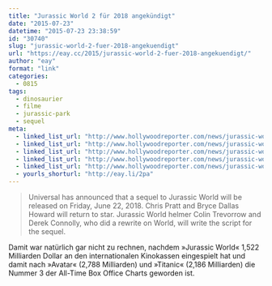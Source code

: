 ```yaml
---
title: "Jurassic World 2 für 2018 angekündigt"
date: "2015-07-23"
datetime: "2015-07-23 23:38:59"
id: "30740"
slug: "jurassic-world-2-fuer-2018-angekuendigt"
url: "https://eay.cc/2015/jurassic-world-2-fuer-2018-angekuendigt/"
author: "eay"
format: "link"
categories:
  - 0815
tags:
  - dinosaurier
  - filme
  - jurassic-park
  - sequel
meta:
  - linked_list_url: "http://www.hollywoodreporter.com/news/jurassic-world-2-set-2018-810727"
  - linked_list_url: "http://www.hollywoodreporter.com/news/jurassic-world-2-set-2018-810727"
  - linked_list_url: "http://www.hollywoodreporter.com/news/jurassic-world-2-set-2018-810727"
  - linked_list_url: "http://www.hollywoodreporter.com/news/jurassic-world-2-set-2018-810727"
  - linked_list_url: "http://www.hollywoodreporter.com/news/jurassic-world-2-set-2018-810727"
  - yourls_shorturl: "http://eay.li/2pa"
---
```


> Universal has announced that a sequel to Jurassic World will be released on Friday, June 22, 2018. Chris Pratt and Bryce Dallas Howard will return to star. Jurassic World helmer Colin Trevorrow and Derek Connolly, who did a rewrite on World, will write the script for the sequel.

Damit war natürlich gar nicht zu rechnen, nachdem »Jurassic World« 1,522 Milliarden Dollar an den internationalen Kinokassen eingespielt hat und damit nach »Avatar« (2,788 Milliarden) und »Titanic« (2,186 Milliarden) die Nummer 3 der All-Time Box Office Charts geworden ist.
